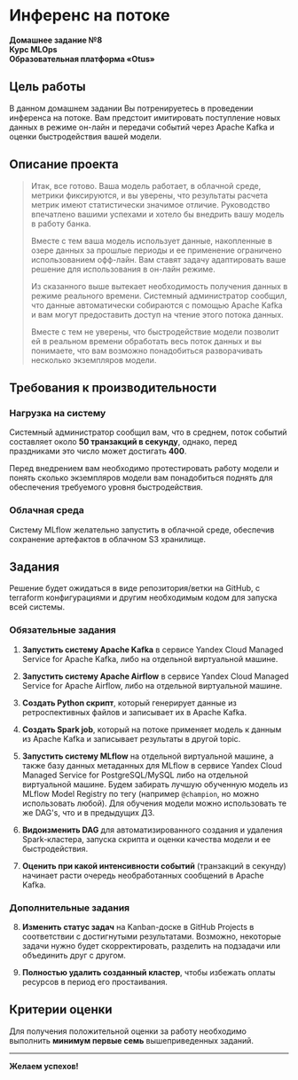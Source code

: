 # Инференс на потоке

**Домашнее задание №8**  
**Курс MLOps**  
**Образовательная платформа «Otus»**

## Цель работы

В данном домашнем задании Вы потренируетесь в проведении инференса на потоке. Вам предстоит имитировать поступление новых данных в режиме он-лайн и передачи событий через Apache Kafka и оценки быстродействия вашей модели.

## Описание проекта

> Итак, все готово. Ваша модель работает, в облачной среде, метрики фиксируются, и вы уверены, что результаты расчета метрик имеют статистически значимое отличие. Руководство впечатлено вашими успехами и хотело бы внедрить вашу модель в работу банка.
> 
> Вместе с тем ваша модель использует данные, накопленные в озере данных за прошлые периоды и ее применение ограничено использованием офф-лайн. Вам ставят задачу адаптировать ваше решение для использования в он-лайн режиме.
> 
> Из сказанного выше вытекает необходимость получения данных в режиме реального времени. Системный администратор сообщил, что данные автоматически собираются с помощью Apache Kafka и вам могут предоставить доступ на чтение этого потока данных.
> 
> Вместе с тем не уверены, что быстродействие модели позволит ей в реальном времени обработать весь поток данных и вы понимаете, что вам возможно понадобиться разворачивать несколько экземпляров модели.

## Требования к производительности

### Нагрузка на систему

Системный администратор сообщил вам, что в среднем, поток событий составляет около **50 транзакций в секунду**, однако, перед праздниками это число может достигать **400**.

Перед внедрением вам необходимо протестировать работу модели и понять сколько экземпляров модели вам понадобиться поднять для обеспечения требуемого уровня быстродействия.

### Облачная среда

Систему MLflow желательно запустить в облачной среде, обеспечив сохранение артефактов в облачном S3 хранилище.  

## Задания

Решение будет ожидаться в виде репозитория/ветки на GitHub, с terraform конфигурациями и другим необходимым кодом для запуска всей системы.

### Обязательные задания

1. **Запустить систему Apache Kafka** в сервисе Yandex Cloud Managed Service for Apache Kafka, либо на отдельной виртуальной машине.

2. **Запустить систему Apache Airflow** в сервисе Yandex Cloud Managed Service for Apache Airflow, либо на отдельной виртуальной машине.

3. **Создать Python скрипт**, который генерирует данные из ретроспективных файлов и записывает их в Apache Kafka.

4. **Создать Spark job**, который на потоке применяет модель к данным из Apache Kafka и записывает результаты в другой topic.

5. **Запустить систему MLflow** на отдельной виртуальной машине, а также базу данных метаданных для MLflow в сервисе Yandex Cloud Managed Service for PostgreSQL/MySQL либо на отдельной виртуальной машине. Будем забирать лучшую обученную модель из MLflow Model Registry по тегу (например `@champion`, но можно использовать любой). Для обучения модели можно использовать те же DAG's, что и в предыдущих ДЗ.

6. **Видоизменить DAG** для автоматизированного создания и удаления Spark-кластера, запуска скрипта и оценки качества модели и ее быстродействия.

7. **Оценить при какой интенсивности событий** (транзакций в секунду) начинает расти очередь необработанных сообщений в Apache Kafka.

### Дополнительные задания

8. **Изменить статус задач** на Kanban-доске в GitHub Projects в соответствии с достигнутыми результатами. Возможно, некоторые задачи нужно будет скорректировать, разделить на подзадачи или объединить друг с другом.

9. **Полностью удалить созданный кластер**, чтобы избежать оплаты ресурсов в период его простаивания.

## Критерии оценки

Для получения положительной оценки за работу необходимо выполнить **минимум первые семь** вышеприведенных заданий.

---

**Желаем успехов!** 